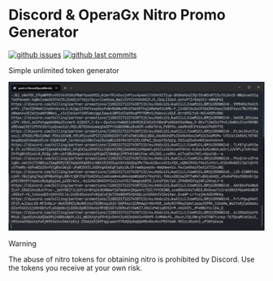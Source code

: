 # Discord & OperaGx Nitro Promo Generator

[![github issues](https://img.shields.io/github/issues/oqo0/discord-opera-nitro-gen?&color=E0AF18)]()
[![github last commits](https://img.shields.io/github/last-commit/oqo0/discord-opera-nitro-gen)]()

Simple unlimited token generator

![alt text](assets/screenshot.png)

> [!WARNING]  
> The abuse of nitro tokens for obtaining nitro is prohibited by Discord. Use the tokens you receive at your own risk.
